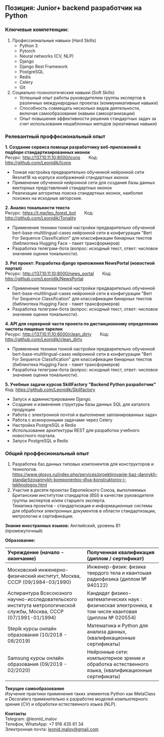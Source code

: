<h2>Позиция: Junior+ backend разработчик на Python</h2>
<h3>Ключевые компетенции:</h3>

1. Профессиональные навыки (Hard Skills)
   - Python 3
   - Pytorch
   - Neural networks (CV, NLP)
   - Django
   - Django Rest Framework
   - PostgreSQL
   - Redis
   - Celery
   - Git<br>
2. Социально-психологические навыки (Soft Skills)
   - Успешный опыт работы руководителем группы экспертов в различных международных проектах (коммуникативные навыки)
   - Способность совмещать несколько видов деятельности, включая самообразование (навыки самоорганизации)
   - Опыт повышения эффективности решения стандартных задач за счет использования нешаблонных методов (креативные навыки)

<h3>Релевантный проффесиональный опыт</h3>

<b>1. Создание сервиса помощи разработчику веб-приложений в подборе стандартизированных иконок</b>  
   Ресурс: http://137.10.11.10:8000/icons &nbsp;&nbsp;&nbsp;&nbsp;&nbsp; Код: http://github.com/Leonidik/Icons 
   - Тонкая настройка предварительно обученной нейронной сети Resnet18 на корпусе изображений стандартных иконок  
   - Применение обученной нейронной сети для создания базы данных векторных представлений стандартных иконок
   - Реализации алгоритма поиска стандартных иконок, наиболее похожих на исходные авторские.

<b>2. Анализ тональности текста</b>  
   Ресурс: https://t.me/leo_forest_bot &nbsp;&nbsp;&nbsp;&nbsp;&nbsp; Код: http://github.com/Leonidik/Tonality
   - Применение техники тонкой настройки предварительно обученной bert-base-multilingual-cases нейронной сети в конфигурации "Bert For Sequence Classification" для классификации бинарных текстов (библиотека Hugging Face - пакет трансформеров)
   - Разработка телеграм-бота (вопрос: исходный текст, ответ: числовое значение оценки тональности).

<b>3. Pet проект: Разработка django приложения NewsPortal (новостной портал)</b>  
   Ресурс: http://137.10.11.10:8000/news_portal &nbsp;&nbsp;&nbsp;&nbsp;&nbsp; Код: http://github.com/Leonidik/NewsPortal 
   - Применение техники тонкой настройки предварительно обученной bert-base-multilingual-cases нейронной сети в конфигурации "Bert For Sequence Classification" для классификации бинарных текстов (библиотека Hugging Face - пакет трансформеров)
   - Разработка телеграм-бота (вопрос: исходный текст, ответ: числовое значение оценки тональности).

<b>4. API для серверной части проекта по дистанционному определению чистоты пищевых тарелок</b>  
   Ресурс: http://137.10.11.10:8000/clean_dirty &nbsp;&nbsp;&nbsp;&nbsp;&nbsp; Код: http://github.com/Leonidik/clean_dirty 
   - Применение техники тонкой настройки предварительно обученной bert-base-multilingual-cases нейронной сети в конфигурации "Bert For Sequence Classification" для классификации бинарных текстов (библиотека Hugging Face - пакет трансформеров)
   - Разработка телеграм-бота (вопрос: исходный текст, ответ: числовое значение оценки тональности).

<b>5. Учебные задачи курсов SkillFactory "Backend Python разработчик"</b>  
   Код: https://github.com/Leonidik/Skillfactory 
   - Запуск и администрирование Django.
   - Создание и изменение структуры базы данных SQL для каталога продукции
   - Работа с электронной почтой и выполнение запланированных задач
   - Работа с асинхронными задачами через Celery
   - Настройка PostgreSQL и Redis
   - Использование архитектуры REST для разработки учебного новостного портала.
   - Запуск PostgreSQL и Redis

<h3>Общий проффесиональный опыт</h3>

   1. Разработка баз данных типовых компонентов для конструкторов и технологов.<br>
https://www.glosys.ru/index.php/services/proektirovanie-baz-dannykh-standartizovannykh-komponentov-dlya-konstruktorov-i-tekhnologov.html
   2. Участие в десяти проектах Европейского Союза, выполняемых Британским институтом стандартов (BSI) в качестве руководителя группы экспертов и/или старшего эксперта.<br>Тематика проектов - стандартизация и информационные системы для обработки электронных документов в области стандартизации, метрологии и сертификации.

<b>Знание иностранных языков:</b> Английский, уровень B1 (промежуточный)

<b>Образование:</b> 
    
|Учреждение (начало - окончание)  | Полученная квалификация (диплом / сертификат)|
|:---------------------------------|:--------------------------------|
|Московский инженерно-физический институт, Москва, СССР (09/1984-03/1990) | Инженер-физик: физика твердого тела и квантоыая радиофизика  (диплом № 940122)|
|Аспирантура Всесоюзного научно-исследовательского института метрологической службы, Москва, СССР (07/1991-01/1994) | Кандидат физико-математических наук : физическая электроника, в том числе квантовая (диплом № 020554)|
| Stepik курсы онлайн образования (10/2018 - 08/2019) | Математика и Python для анализа данных, (квалификационные сертификаты)|
|Samsung курсы онлайн образования (09/2019 - 02/2020) | Нейронные сети: компьютерное зрение и обработка естественного языка, (квалификационные сертификаты) |
   
<b>Текущее самообразование</b><br>
Изучение практики применения таких элементов Python как MetaClass и Decoraters применительно к разработке моделей компьютерного зрения (CV) и обработки естественного языка (NLP).

<b>Контакты</b><br>
Telegram: @leonid_malov<br>
Телефон, WhatsApp: +7 916 435 61 34<br>
Электронная почта: leonid.malov@gmail.com
 
